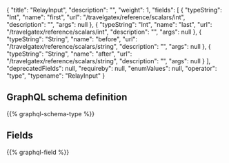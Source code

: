 {
  "title": "RelayInput",
  "description": "",
  "weight": 1,
  "fields": [
    {
      "typeString": "Int",
      "name": "first",
      "url": "/travelgatex/reference/scalars/int",
      "description": "",
      "args": null
    },
    {
      "typeString": "Int",
      "name": "last",
      "url": "/travelgatex/reference/scalars/int",
      "description": "",
      "args": null
    },
    {
      "typeString": "String",
      "name": "before",
      "url": "/travelgatex/reference/scalars/string",
      "description": "",
      "args": null
    },
    {
      "typeString": "String",
      "name": "after",
      "url": "/travelgatex/reference/scalars/string",
      "description": "",
      "args": null
    }
  ],
  "deprecatedFields": null,
  "requireby": null,
  "enumValues": null,
  "operator": "type",
  "typename": "RelayInput"
}
## GraphQL schema definition

{{% graphql-schema-type %}}

## Fields

{{% graphql-field %}}
